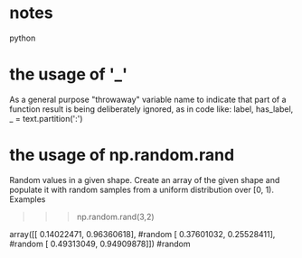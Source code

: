 # notes
python
# the usage of '_'
  As a general purpose "throwaway" variable name to indicate that part of a function result is being deliberately ignored, 
  as in code like: label, has_label, _ = text.partition(':')
  
# the usage of np.random.rand
  Random values in a given shape.
  Create an array of the given shape and populate it with random samples from a uniform distribution over [0, 1).
  Examples
  >>> np.random.rand(3,2)
  
  array([[ 0.14022471,  0.96360618],  #random
       [ 0.37601032,  0.25528411],  #random
       [ 0.49313049,  0.94909878]]) #random
